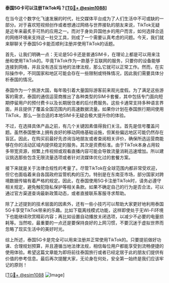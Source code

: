**泰国5G卡可以注册TikTok吗？[[TG💪+ @esim1088](https://t.me/s/esim1088)]**

在当今这个数字化飞速发展的时代，社交媒体平台成为了人们生活中不可或缺的一部分。对于喜欢短视频创作或者想通过网络与世界接轨的朋友来说，TikTok无疑是近年来最炙手可热的应用之一。而对于身处异国他乡的用户而言，如何选择合适的网络环境来支持这一社交工具，则成了一个需要认真考虑的问题。今天，我们就来聊聊关于泰国5G卡能否顺利注册并使用TikTok的话题。

首先，让我们明确一点：无论是5G卡还是普通SIM卡，在理论上都是可以用来注册和使用TikTok的。毕竟TikTok作为一款基于互联网的服务，只要你的设备能够连接到网络，并且没有违反当地的法律法规，那么它就可以正常工作。然而，在实际操作中，不同国家和地区可能会存在一些限制或特殊情况，因此我们需要具体分析泰国的情况。

泰国作为一个旅游大国，每年吸引着大量国际游客前来观光度假。为了满足这些游客的需求，泰国的通信运营商推出了各种类型的SIM卡套餐，其中包括专门面向短期停留用户的预付费卡以及长期居住者的后付费服务。这些卡通常支持多种语言界面，并且提供了覆盖全国范围内的高速数据流量。如果你计划在泰国旅行期间使用TikTok，那么一张合适的本地SIM卡无疑会极大提升你的体验。

不过，在选择具体产品之前，有几个关键因素值得我们关注。首先是信号覆盖问题。虽然泰国整体上拥有良好的移动网络基础设施，但某些偏远地区可能仍然存在盲区。因此，在购买前最好先咨询当地朋友或者查阅相关评价，确保所选运营商能够在你的活动区域内提供稳定的服务。其次是资费标准。由于TikTok本身占用较多带宽资源，频繁上传视频或观看直播内容可能会导致流量消耗迅速增加。所以建议挑选那些包含无限流量选项或者针对流媒体优化过的套餐方案。

接下来就是关于法律合规性的考量了。尽管TikTok在全球范围内都非常受欢迎，但它也面临着来自各国政府监管机构的压力。特别是在东南亚市场，部分国家对跨境数据传输有着严格的规定。因此，在泰国使用5G卡注册TikTok时，请务必遵守相关规定，避免触犯隐私保护等相关条款。如果不确定自己的行为是否合法，可以通过官方渠道查询最新政策动态，或者直接联系客服寻求帮助。

除了上述提到的技术层面的因素外，还有一些小技巧可以帮助大家更好地利用泰国5G卡享受TikTok带来的乐趣。比如下载离线模式功能，这样即使处于无Wi-Fi环境下也能继续欣赏精彩内容；再比如设置自动播放关闭选项，以减少不必要的电量损耗等。当然啦，最重要的一点还是要保持良好的上网习惯，不要沉迷于虚拟世界而忽略了现实生活中的美好时光。

综上所述，泰国5G卡是完全可以用来注册并正常使用TikTok的。只要提前做好功课、合理规划预算，并且遵循当地法律法规，相信每位用户都能享受到流畅便捷的使用体验。希望这篇文章能为即将前往泰国旅行或者已经定居于此的朋友们提供有价值的参考信息。最后再次提醒大家，无论身在何处，安全第一始终是我们应该牢记的原则！

[[TG💪+ @esim1088](https://t.me/s/esim1088) ![Image](https://i.postimg.cc/4NQfJmqS/Snipaste-2025-05-13-00-14-12.png)]